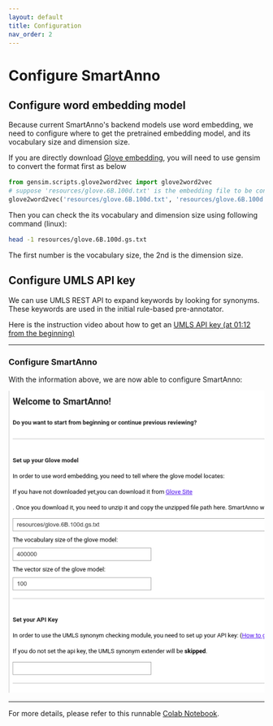 ```yaml
---
layout: default
title: Configuration
nav_order: 2
---
```

# Configure SmartAnno

## Configure word embedding model
Because current SmartAnno's backend models use word embedding, we need to configure where to get the pretrained 
embedding model, and its vocabulary size and dimension size.

If you are directly download [Glove embedding](https://nlp.stanford.edu/projects/glove/), you will need to use gensim to convert the format first as below
```python
from gensim.scripts.glove2word2vec import glove2word2vec
# suppose 'resources/glove.6B.100d.txt' is the embedding file to be converted 
glove2word2vec('resources/glove.6B.100d.txt', 'resources/glove.6B.100d.gs.txt')
```

Then you can check the its vocabulary and dimension size using following command (linux): 
```bash
head -1 resources/glove.6B.100d.gs.txt
```
The first number is the vocabulary size, the 2nd is the dimension size.

## Configure UMLS API key
We can use UMLS REST API to expand keywords by looking for synonyms. These keywords are used in the 
initial rule-based pre-annotator.

Here is the instruction video about how to get an [UMLS API key (at 01:12 from the beginning)](https://www.nlm.nih.gov/research/umls/user_education/quick_tours/UTS-API/UTS_REST_API_Authentication.html)

___
### Configure SmartAnno
With the information above, we are now able to configure SmartAnno:

![Configure Screenshot](img/Selection_082.png)

___

For more details, please refer to this runnable [Colab Notebook](https://colab.research.google.com/drive/1hKauV26CTreyzwsa-2eipLmSJxQo2SmB?usp=sharing). 
